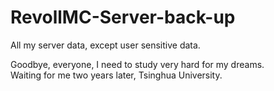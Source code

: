 # RevollMC-Server-back-up
All my server data, except user sensitive data.

Goodbye, everyone, I need to study very hard for my dreams.        
Waiting for me two years later, Tsinghua University.
